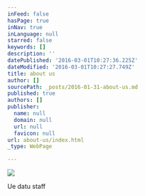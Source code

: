 ```yaml
---
inFeed: false
hasPage: true
inNav: true
inLanguage: null
starred: false
keywords: []
description: ''
datePublished: '2016-03-01T10:27:36.225Z'
dateModified: '2016-03-01T10:27:27.749Z'
title: about us
author: []
sourcePath: _posts/2016-01-31-about-us.md
published: true
authors: []
publisher:
  name: null
  domain: null
  url: null
  favicon: null
url: about-us/index.html
_type: WebPage

---
```

![](https://the-grid-user-content.s3-us-west-2.amazonaws.com/4a7bb78c-178b-4ec8-85dd-596e5994a8aa.jpg)

Ue datu staff